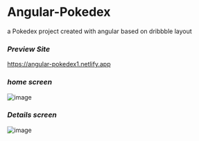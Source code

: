 # Angular-Pokedex
a Pokedex project created with angular based on dribbble layout

### *Preview Site*
https://angular-pokedex1.netlify.app

### *home screen*
![image](https://github.com/Gabriel-Gald1n0/Angular-Pokedex/assets/92198024/1af84ba7-d1e2-4a87-bf88-565c4eaecc52)

### *Details screen* 
![image](https://github.com/Gabriel-Gald1n0/Angular-Pokedex/assets/92198024/8155fdbd-d27b-4a48-9a8e-002f8be8aaf2)

